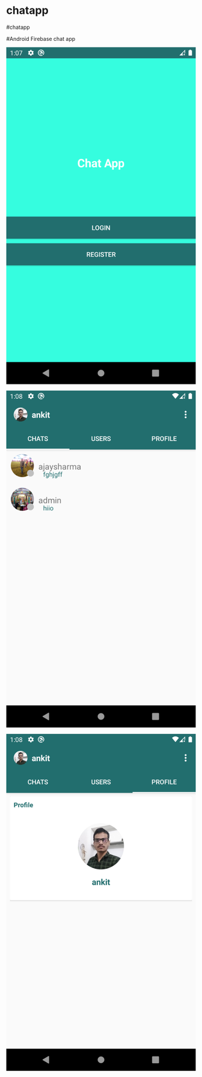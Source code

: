 # chatapp
 #chatapp
 
 #Android Firebase chat app
 
 ![alt text](https://github.com/AnkitSharma29/chat-app/blob/master/image/Screenshot_1598254673.png?raw=true)
 
 

 ![alt text](https://github.com/AnkitSharma29/chat-app/blob/master/image/Screenshot_1598254724.png?raw=true)
 
 
 
 ![alt text](https://github.com/AnkitSharma29/chat-app/blob/master/image/Screenshot_1598254733.png?raw=true)
